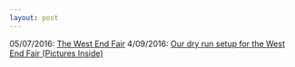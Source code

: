```yaml
---
layout: post
---
```

05/07/2016: <a href="http://www.cochiselinux.com/activities/WestEndFair">The West End Fair</a>
4/09/2016: <a href="http://www.cochiselinux.com/activities/DryRunWEF">Our dry run setup for the West End Fair  (Pictures Inside)</a>

